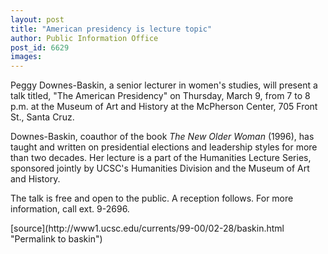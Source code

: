 ```yaml
---
layout: post
title: "American presidency is lecture topic"
author: Public Information Office
post_id: 6629
images:
---
```


<p>
  Peggy Downes-Baskin, a senior lecturer in women's studies, will present a talk titled, "The American Presidency" on Thursday, March 9, from 7 to 8 p.m. at the Museum of Art and History at the McPherson Center, 705 Front St., Santa Cruz.
</p>
<p>
  Downes-Baskin, coauthor of the book <i>The New Older Woman</i> (1996), has taught and written on presidential elections and leadership styles for more than two decades. Her lecture is a part of the Humanities Lecture Series, sponsored jointly by UCSC's Humanities Division and the Museum of Art and History.
</p>
<p>
  The talk is free and open to the public. A reception follows. For more information, call ext. 9-2696.
</p>
<p>

</p>
[source](http://www1.ucsc.edu/currents/99-00/02-28/baskin.html "Permalink to baskin")
